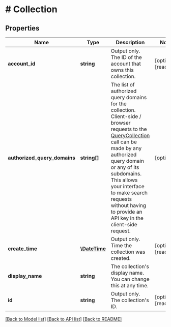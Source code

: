 # # Collection

## Properties

| Name                         | Type                          | Description                                                                                                                                                                                                                                                                                                                                         | Notes                 |
| ---------------------------- | ----------------------------- | --------------------------------------------------------------------------------------------------------------------------------------------------------------------------------------------------------------------------------------------------------------------------------------------------------------------------------------------------- | --------------------- |
| **account_id**               | **string**                    | Output only. The ID of the account that owns this collection.                                                                                                                                                                                                                                                                                       | [optional] [readonly] |
| **authorized_query_domains** | **string[]**                  | The list of authorized query domains for the collection. Client-side / browser requests to the [QueryCollection](/docs/api#operation/QueryCollection) call can be made by any authorized query domain or any of its subdomains. This allows your interface to make search requests without having to provide an API key in the client-side request. | [optional]            |
| **create_time**              | [**\DateTime**](\DateTime.md) | Output only. Time the collection was created.                                                                                                                                                                                                                                                                                                       | [optional] [readonly] |
| **display_name**             | **string**                    | The collection&#39;s display name. You can change this at any time.                                                                                                                                                                                                                                                                                 |
| **id**                       | **string**                    | Output only. The collection&#39;s ID.                                                                                                                                                                                                                                                                                                               | [optional] [readonly] |

[[Back to Model list]](../../README.md#models) [[Back to API list]](../../README.md#endpoints) [[Back to README]](../../README.md)
